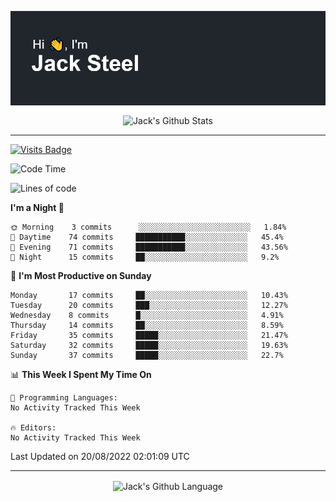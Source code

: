 <p align="center">
  <img align="center" src="https://github.com/JackSteel97/JackSteel97/blob/main/header.png?raw=true" alt="Hi, I'm Jack Steel" /> 
 </p>
<p align="center">
 <img align="center" src="https://github-readme-stats.vercel.app/api?username=jacksteel97&show_icons=true&count_private=true&theme=dracula" alt="Jack's Github Stats" /> 
</p>

<hr/>

[![Visits Badge](https://badges.pufler.dev/visits/JackSteel97/JackSteel97?color=blue&label=Profile%20Visits)](https://github.com/JackSteel97)
<!--START_SECTION:waka-->
![Code Time](http://img.shields.io/badge/Code%20Time-0%20secs-blue)

![Lines of code](https://img.shields.io/badge/From%20Hello%20World%20I%27ve%20Written-856%20Thousand%20lines%20of%20code-blue)

**I'm a Night 🦉** 

```text
🌞 Morning    3 commits      ░░░░░░░░░░░░░░░░░░░░░░░░░   1.84% 
🌆 Daytime    74 commits     ███████████░░░░░░░░░░░░░░   45.4% 
🌃 Evening    71 commits     ███████████░░░░░░░░░░░░░░   43.56% 
🌙 Night      15 commits     ██░░░░░░░░░░░░░░░░░░░░░░░   9.2%

```
📅 **I'm Most Productive on Sunday** 

```text
Monday       17 commits     ██░░░░░░░░░░░░░░░░░░░░░░░   10.43% 
Tuesday      20 commits     ███░░░░░░░░░░░░░░░░░░░░░░   12.27% 
Wednesday    8 commits      █░░░░░░░░░░░░░░░░░░░░░░░░   4.91% 
Thursday     14 commits     ██░░░░░░░░░░░░░░░░░░░░░░░   8.59% 
Friday       35 commits     █████░░░░░░░░░░░░░░░░░░░░   21.47% 
Saturday     32 commits     █████░░░░░░░░░░░░░░░░░░░░   19.63% 
Sunday       37 commits     █████░░░░░░░░░░░░░░░░░░░░   22.7%

```


📊 **This Week I Spent My Time On** 

```text
💬 Programming Languages: 
No Activity Tracked This Week

🔥 Editors: 
No Activity Tracked This Week

```


 Last Updated on 20/08/2022 02:01:09 UTC
<!--END_SECTION:waka-->

<hr/>

<p align="center">
    <img align="center" src="https://github-readme-stats.vercel.app/api/top-langs/?username=jacksteel97&langs_count=10&layout=compact&theme=dracula" alt="Jack's Github Language" /> 
</p>
